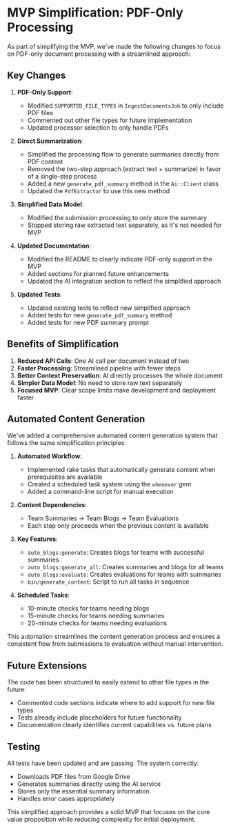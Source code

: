 # MVP Simplification: PDF-Only Processing

As part of simplifying the MVP, we've made the following changes to focus on PDF-only document processing with a streamlined approach:

## Key Changes

1. **PDF-Only Support**: 
   - Modified `SUPPORTED_FILE_TYPES` in `IngestDocumentsJob` to only include PDF files
   - Commented out other file types for future implementation
   - Updated processor selection to only handle PDFs

2. **Direct Summarization**:
   - Simplified the processing flow to generate summaries directly from PDF content
   - Removed the two-step approach (extract text + summarize) in favor of a single-step process
   - Added a new `generate_pdf_summary` method in the `Ai::Client` class
   - Updated the `PdfExtractor` to use this new method

3. **Simplified Data Model**:
   - Modified the submission processing to only store the summary
   - Stopped storing raw extracted text separately, as it's not needed for MVP

4. **Updated Documentation**:
   - Modified the README to clearly indicate PDF-only support in the MVP
   - Added sections for planned future enhancements
   - Updated the AI integration section to reflect the simplified approach

5. **Updated Tests**:
   - Updated existing tests to reflect new simplified approach
   - Added tests for new `generate_pdf_summary` method
   - Added tests for new PDF summary prompt

## Benefits of Simplification

1. **Reduced API Calls**: One AI call per document instead of two
2. **Faster Processing**: Streamlined pipeline with fewer steps
3. **Better Context Preservation**: AI directly processes the whole document
4. **Simpler Data Model**: No need to store raw text separately
5. **Focused MVP**: Clear scope limits make development and deployment faster

## Automated Content Generation

We've added a comprehensive automated content generation system that follows the same simplification principles:

1. **Automated Workflow**:
   - Implemented rake tasks that automatically generate content when prerequisites are available
   - Created a scheduled task system using the `whenever` gem
   - Added a command-line script for manual execution

2. **Content Dependencies**:
   - Team Summaries → Team Blogs → Team Evaluations
   - Each step only proceeds when the previous content is available

3. **Key Features**:
   - `auto_blogs:generate`: Creates blogs for teams with successful summaries
   - `auto_blogs:generate_all`: Creates summaries and blogs for all teams
   - `auto_blogs:evaluate`: Creates evaluations for teams with summaries
   - `bin/generate_content`: Script to run all tasks in sequence

4. **Scheduled Tasks**:
   - 10-minute checks for teams needing blogs
   - 15-minute checks for teams needing summaries
   - 20-minute checks for teams needing evaluations

This automation streamlines the content generation process and ensures a consistent flow from submissions to evaluation without manual intervention.

## Future Extensions

The code has been structured to easily extend to other file types in the future:
- Commented code sections indicate where to add support for new file types
- Tests already include placeholders for future functionality
- Documentation clearly identifies current capabilities vs. future plans

## Testing

All tests have been updated and are passing. The system correctly:
- Downloads PDF files from Google Drive
- Generates summaries directly using the AI service
- Stores only the essential summary information
- Handles error cases appropriately

This simplified approach provides a solid MVP that focuses on the core value proposition while reducing complexity for initial deployment.